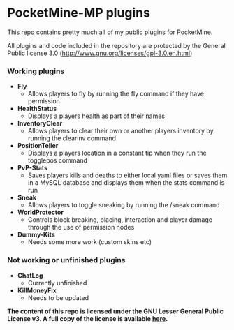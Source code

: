 # PocketMine-MP plugins
This repo contains pretty much all of my public plugins for PocketMine.

All plugins and code included in the repository are protected by the General Public license 3.0 (http://www.gnu.org/licenses/gpl-3.0.en.html)

### Working plugins
- **Fly**
    - Allows players to fly by running the fly command if they have permission
- **HealthStatus**
    - Displays a players health as part of their names
- **InventoryClear**
    - Allows players to clear their own or another players inventory by running the clearinv command
- **PositionTeller**
    - Displays a players location in a constant tip when they run the togglepos command
- **PvP-Stats**
    - Saves players kills and deaths to either local yaml files or saves them in a MySQL database and displays them when the stats command is run
- **Sneak**
    - Allows players to toggle sneaking by running the /sneak command
- **WorldProtector**
    - Controls block breaking, placing, interaction and player damage through the use of permission nodes
- **Dummy-Kits**
    - Needs some more work (custom skins etc)

### Not working or unfinished plugins
- **ChatLog**
    - Currently unfinished
- **KillMoneyFix**
    - Needs to be updated
    
__The content of this repo is licensed under the GNU Lesser General Public License v3. A full copy of the license is available [here](LICENSE).__
